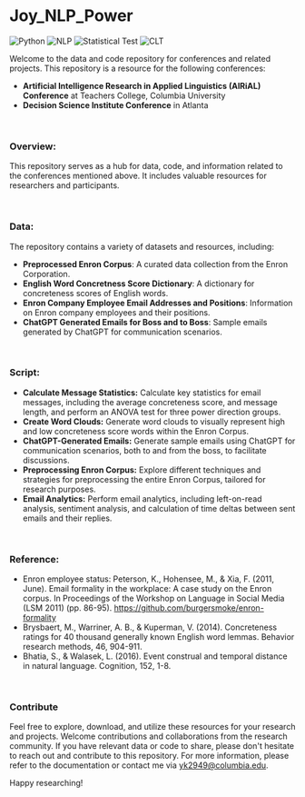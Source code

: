 # Joy_NLP_Power
![Python](https://img.shields.io/badge/Python-3776AB?style=for-the-badge&logo=python&logoColor=white)
![NLP](https://img.shields.io/badge/Natural%20Language%20Processing-4B8BBE?style=for-the-badge)
![Statistical Test](https://img.shields.io/badge/Statistical%20Test-FFD700?style=for-the-badge)
![CLT](https://img.shields.io/badge/Construal%20Level%20Theory-FFC0CB?style=for-the-badge)


Welcome to the data and code repository for conferences and related projects. This repository is a resource for the following conferences:
- **Artificial Intelligence Research in Applied Linguistics (AIRiAL) Conference** at Teachers College, Columbia University
- **Decision Science Institute Conference** in Atlanta
  
<br>

### Overview:
This repository serves as a hub for data, code, and information related to the conferences mentioned above. 
It includes valuable resources for researchers and participants.

<br>

### Data:
The repository contains a variety of datasets and resources, including:
- **Preprocessed Enron Corpus**: A curated data collection from the Enron Corporation.
- **English Word Concretness Score Dictionary**: A dictionary for concreteness scores of English words.
- **Enron Company Employee Email Addresses and Positions**: Information on Enron company employees and their positions.
- **ChatGPT Generated Emails for Boss and to Boss**: Sample emails generated by ChatGPT for communication scenarios.

<br>

### Script:
- **Calculate Message Statistics:** Calculate key statistics for email messages, including the average concreteness score, and message length, and perform an ANOVA test for three power direction groups.
- **Create Word Clouds:** Generate word clouds to visually represent high and low concreteness score words within the Enron Corpus.
- **ChatGPT-Generated Emails:** Generate sample emails using ChatGPT for communication scenarios, both to and from the boss, to facilitate discussions.
- **Preprocessing Enron Corpus:** Explore different techniques and strategies for preprocessing the entire Enron Corpus, tailored for research purposes.
- **Email Analytics:** Perform email analytics, including left-on-read analysis, sentiment analysis, and calculation of time deltas between sent emails and their replies.

<br>

### Reference: 
- Enron employee status: Peterson, K., Hohensee, M., & Xia, F. (2011, June). Email formality in the workplace: A case study on the Enron corpus. In Proceedings of the Workshop on Language in Social Media (LSM 2011) (pp. 86-95). https://github.com/burgersmoke/enron-formality
- Brysbaert, M., Warriner, A. B., & Kuperman, V. (2014). Concreteness ratings for 40 thousand generally known English word lemmas. Behavior research methods, 46, 904-911.
- Bhatia, S., & Walasek, L. (2016). Event construal and temporal distance in natural language. Cognition, 152, 1-8.

<br>

### Contribute
Feel free to explore, download, and utilize these resources for your research and projects.
Welcome contributions and collaborations from the research community. 
If you have relevant data or code to share, please don't hesitate to reach out and contribute to this repository.
For more information, please refer to the documentation or contact me via yk2949@columbia.edu.

Happy researching!

